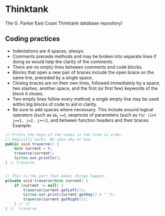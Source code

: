 # Thinktank
The G. Parker East Coast Thinktank database repository!

## Coding practices
* Indentations are 4 spaces, *always*.
* Comments precede methods and may be broken into separate lines if doing so would help the clarity of the comments.
* There are no empty lines between comments and code blocks.
* Blocks that open a new pair of braces include the open brace on the same line, preceded by a single space.
* Closing braces are on their own lines, followed immediately by a space, two slashes, another space, and the first (or first few) keywords of the block it closes.
* Two empty lines follow every method; a single empty line may be used within big blocks of code to aid in clarity.
* Be sure to add spaces where necessary. This include around logical operators (such as `&&`, `==`), seqences of parameters (such as `for (int j==1, j=2, j++)`), and between function headers and their braces.
Example:
```java
// Prints the keys of the nodes in the tree in order.
// Magically works. No idea why or how.
public void traverse() {
    Node current = t;
    traverse(current);
    System.out.println();
} // traverse


// This is the part that makes things happen.
private void traverse(Node current) {
    if (current != null) {
        traverse(current.getLeft());
        System.out.print(current.getKey() + " ");
        traverse(current.getRight());
    } // if
} //  traverse
```

